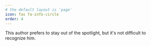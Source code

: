 ```yaml
---
# the default layout is 'page'
icon: fas fa-info-circle
order: 4
---
```


This author prefers to stay out of the spotlight, but it's not difficult to recognize him.